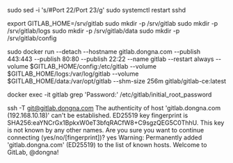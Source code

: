 sudo sed -i 's/#Port 22/Port 23/g'
sudo systemctl restart sshd


export GITLAB_HOME=/srv/gitlab
sudo mkdir -p /srv/gitlab
sudo mkdir -p /srv/gitlab/logs
sudo mkdir -p /srv/gitlab/data
sudo mkdir -p /srv/gitlab/config

sudo docker run --detach --hostname gitlab.dongna.com --publish 443:443 --publish 80:80 --publish 22:22 --name gitlab --restart always --volume $GITLAB_HOME/config:/etc/gitlab --volume $GITLAB_HOME/logs:/var/log/gitlab --volume $GITLAB_HOME/data:/var/opt/gitlab --shm-size 256m gitlab/gitlab-ce:latest

docker exec -it gitlab grep 'Password:' /etc/gitlab/initial_root_password






ssh -T git@gitlab.dongna.com
The authenticity of host 'gitlab.dongna.com (192.168.10.18)' can't be established.
ED25519 key fingerprint is SHA256:eaYNCrGx1BpkxW0eT3bfqRACfW8+C9sgzQEG5C0ThhU.
This key is not known by any other names.
Are you sure you want to continue connecting (yes/no/[fingerprint])? yes
Warning: Permanently added 'gitlab.dongna.com' (ED25519) to the list of known hosts.
Welcome to GitLab, @dongna!
